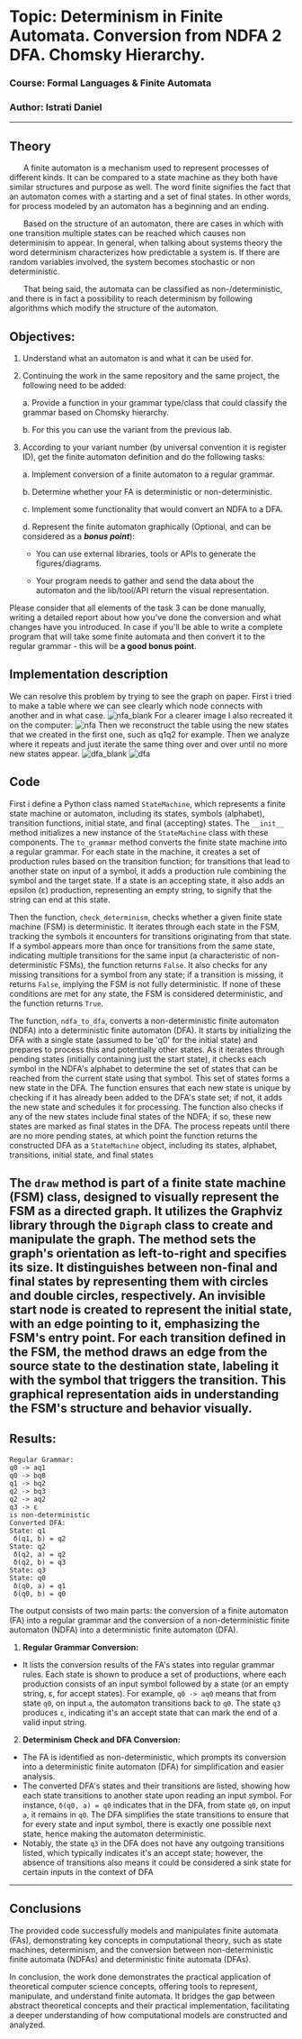 # Topic: Determinism in Finite Automata. Conversion from NDFA 2 DFA. Chomsky Hierarchy.

### Course: Formal Languages & Finite Automata
### Author: Istrati Daniel

----
## Theory

&ensp;&ensp;&ensp; A finite automaton is a mechanism used to represent processes of different kinds. It can be compared to a state machine as they both have similar structures and purpose as well. The word finite signifies the fact that an automaton comes with a starting and a set of final states. In other words, for process modeled by an automaton has a beginning and an ending.

&ensp;&ensp;&ensp; Based on the structure of an automaton, there are cases in which with one transition multiple states can be reached which causes non determinism to appear. In general, when talking about systems theory the word determinism characterizes how predictable a system is. If there are random variables involved, the system becomes stochastic or non deterministic.

&ensp;&ensp;&ensp; That being said, the automata can be classified as non-/deterministic, and there is in fact a possibility to reach determinism by following algorithms which modify the structure of the automaton.

## Objectives:

1. Understand what an automaton is and what it can be used for.

2. Continuing the work in the same repository and the same project, the following need to be added:

   a. Provide a function in your grammar type/class that could classify the grammar based on Chomsky hierarchy.

   b. For this you can use the variant from the previous lab.

3. According to your variant number (by universal convention it is register ID), get the finite automaton definition and do the following tasks:

   a. Implement conversion of a finite automaton to a regular grammar.

   b. Determine whether your FA is deterministic or non-deterministic.

   c. Implement some functionality that would convert an NDFA to a DFA.

   d. Represent the finite automaton graphically (Optional, and can be considered as a __*bonus point*__):

    - You can use external libraries, tools or APIs to generate the figures/diagrams.

    - Your program needs to gather and send the data about the automaton and the lib/tool/API return the visual representation.

Please consider that all elements of the task 3 can be done manually, writing a detailed report about how you've done the 
conversion and what changes have you introduced. In case if you'll be able to write a complete program that will take some finite automata and then convert it to the regular grammar - this will be **a good bonus point**.


## Implementation description
We can resolve this problem by trying to see the graph on paper. First i tried to make a table where we can see clearly 
which node connects with another and in what case.
![nfa_blank](https://github.com/D4N1ELL/formal-languages/blob/main/nfa_bank?raw=true)
For a clearer image I also recreated it on the computer:
![nfa](https://github.com/D4N1ELL/formal-languages/blob/main/nfa?raw=true)
Then we reconstruct the table using the new states that we created in the first one, such as q1q2 for example. Then we 
analyze where it repeats and just iterate the same thing over and over until no more new states appear.
![dfa_blank](https://github.com/D4N1ELL/formal-languages/blob/main/dfa_bank?raw=true)
![dfa](https://github.com/D4N1ELL/formal-languages/blob/main/dfa?raw=true)

## Code
First i define a Python class named `StateMachine`, which represents a finite state machine or
automaton, including its states, symbols (alphabet), transition functions, initial state, and final (accepting)
states. The `__init__` method initializes a new instance of the `StateMachine` class with these components.
The `to_grammar` method converts the finite state machine into a regular grammar. For each state in the
machine, it creates a set of production rules based on the transition function; for transitions that lead to
another state on input of a symbol, it adds a production rule combining the symbol and the target state. If a
state is an accepting state, it also adds an epsilon (ε) production, representing an empty string, to signify
that the string can end at this state.

Then the function, `check_determinism`, checks whether a given finite state machine (FSM) is deterministic. It
iterates through each state in the FSM, tracking the symbols it encounters for transitions originating from
that state. If a symbol appears more than once for transitions from the same state, indicating multiple
transitions for the same input (a characteristic of non-deterministic FSMs), the function returns `False`. It
also checks for any missing transitions for a symbol from any state; if a transition is missing, it returns
`False`, implying the FSM is not fully deterministic. If none of these conditions are met for any state, the
FSM is considered deterministic, and the function returns `True`.

The function, `ndfa_to_dfa`, converts a non-deterministic finite automaton (NDFA) into a deterministic
finite automaton (DFA). It starts by initializing the DFA with a single state (assumed to be 'q0' for the
initial state) and prepares to process this and potentially other states. As it iterates through pending states
(initially containing just the start state), it checks each symbol in the NDFA's alphabet to determine the set
of states that can be reached from the current state using that symbol. This set of states forms a new state in
the DFA. The function ensures that each new state is unique by checking if it has already been added to the
DFA's state set; if not, it adds the new state and schedules it for processing. The function also checks if any
of the new states include final states of the NDFA; if so, these new states are marked as final states in the
DFA. The process repeats until there are no more pending states, at which point the function returns the
constructed DFA as a `StateMachine` object, including its states, alphabet, transitions, initial state, and
final states

The `draw` method is part of a finite state machine (FSM) class, designed to visually represent the FSM as
a directed graph. It utilizes the Graphviz library through the `Digraph` class to create and manipulate the
graph. The method sets the graph's orientation as left-to-right and specifies its size. It distinguishes between
non-final and final states by representing them with circles and double circles, respectively. An invisible
start node is created to represent the initial state, with an edge pointing to it, emphasizing the FSM's entry
point. For each transition defined in the FSM, the method draws an edge from the source state to the
destination state, labeling it with the symbol that triggers the transition. This graphical representation aids
in understanding the FSM's structure and behavior visually.
----

## Results:

```commandline
Regular Grammar:
q0 -> aq1
q0 -> bq0
q1 -> bq2
q2 -> bq3
q2 -> aq2
q3 -> ε
is non-deterministic
Converted DFA:
State: q1
 δ(q1, b) = q2
State: q2
 δ(q2, a) = q2
 δ(q2, b) = q3
State: q3
State: q0
 δ(q0, a) = q1
 δ(q0, b) = q0
```
The output consists of two main parts: the conversion of a finite automaton (FA) into a regular grammar
and the conversion of a non-deterministic finite automaton (NDFA) into a deterministic finite automaton
(DFA).
1. **Regular Grammar Conversion:**
- It lists the conversion results of the FA's states into regular grammar rules. Each state is shown to
produce a set of productions, where each production consists of an input symbol followed by a state (or an
empty string, ε, for accept states). For example, `q0 -> aq0` means that from state `q0`, on input `a`, the
automaton transitions back to `q0`. The state `q3` produces `ε`, indicating it's an accept state that can mark
the end of a valid input string.
2. **Determinism Check and DFA Conversion:**
- The FA is identified as non-deterministic, which prompts its conversion into a deterministic finite
automaton (DFA) for simplification and easier analysis.
- The converted DFA's states and their transitions are listed, showing how each state transitions to
another state upon reading an input symbol. For instance, `δ(q0, a) = q0` indicates that in the DFA, from
state `q0`, on input `a`, it remains in `q0`. The DFA simplifies the state transitions to ensure that for every
state and input symbol, there is exactly one possible next state, hence making the automaton deterministic.
- Notably, the state `q3` in the DFA does not have any outgoing transitions listed, which typically
indicates it's an accept state; however, the absence of transitions also means it could be considered a sink
state for certain inputs in the context of DFA

----
## Conclusions
The provided code successfully models and manipulates finite automata (FAs), demonstrating key concepts
in computational theory, such as state machines, determinism, and the conversion between non-deterministic finite automata (NDFAs) and deterministic finite automata (DFAs). 

In conclusion, the work done demonstrates the practical application of theoretical computer science
concepts, offering tools to represent, manipulate, and understand finite automata. It bridges the gap
between abstract theoretical concepts and their practical implementation, facilitating a deeper
understanding of how computational models are constructed and analyzed.
